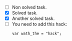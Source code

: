 - [ ] Non solved task.
- [x] Solved task.
- [X] Another solved task.
- [ ] You need to add this hack:
   ```
   var wath_the = "hack";
   ```
